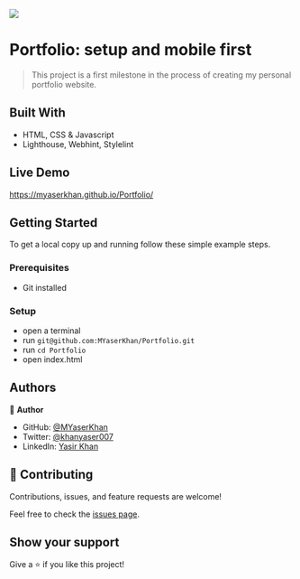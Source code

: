 ![](https://img.shields.io/badge/Microverse-blueviolet)

# Portfolio: setup and mobile first

> This project is a first milestone in the process of creating my personal portfolio website.


## Built With

- HTML, CSS & Javascript
- Lighthouse, Webhint, Stylelint

## Live Demo

https://myaserkhan.github.io/Portfolio/


## Getting Started


To get a local copy up and running follow these simple example steps.

### Prerequisites

- Git installed

### Setup
- open a terminal
- run `git@github.com:MYaserKhan/Portfolio.git`
- run `cd Portfolio`
- open index.html

## Authors

👤 **Author**

- GitHub: [@MYaserKhan](https://github.com/MYaserKhan)
- Twitter: [@khanyaser007](https://twitter.com/khanyaser007)
- LinkedIn: [Yasir Khan](https://www.linkedin.com/in/yasir-khan-398229195/)

## 🤝 Contributing

Contributions, issues, and feature requests are welcome!

Feel free to check the [issues page](../../issues/).

## Show your support

Give a ⭐️ if you like this project!
